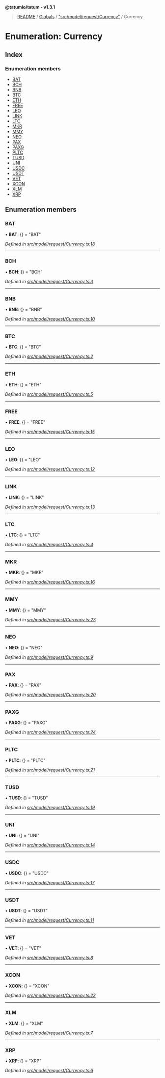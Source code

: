 **@tatumio/tatum - v1.3.1**

> [README](../README.md) / [Globals](../globals.md) / ["src/model/request/Currency"](../modules/_src_model_request_currency_.md) / Currency

# Enumeration: Currency

## Index

### Enumeration members

* [BAT](_src_model_request_currency_.currency.md#bat)
* [BCH](_src_model_request_currency_.currency.md#bch)
* [BNB](_src_model_request_currency_.currency.md#bnb)
* [BTC](_src_model_request_currency_.currency.md#btc)
* [ETH](_src_model_request_currency_.currency.md#eth)
* [FREE](_src_model_request_currency_.currency.md#free)
* [LEO](_src_model_request_currency_.currency.md#leo)
* [LINK](_src_model_request_currency_.currency.md#link)
* [LTC](_src_model_request_currency_.currency.md#ltc)
* [MKR](_src_model_request_currency_.currency.md#mkr)
* [MMY](_src_model_request_currency_.currency.md#mmy)
* [NEO](_src_model_request_currency_.currency.md#neo)
* [PAX](_src_model_request_currency_.currency.md#pax)
* [PAXG](_src_model_request_currency_.currency.md#paxg)
* [PLTC](_src_model_request_currency_.currency.md#pltc)
* [TUSD](_src_model_request_currency_.currency.md#tusd)
* [UNI](_src_model_request_currency_.currency.md#uni)
* [USDC](_src_model_request_currency_.currency.md#usdc)
* [USDT](_src_model_request_currency_.currency.md#usdt)
* [VET](_src_model_request_currency_.currency.md#vet)
* [XCON](_src_model_request_currency_.currency.md#xcon)
* [XLM](_src_model_request_currency_.currency.md#xlm)
* [XRP](_src_model_request_currency_.currency.md#xrp)

## Enumeration members

### BAT

•  **BAT**: {} = "BAT"

*Defined in [src/model/request/Currency.ts:18](https://github.com/tatumio/tatum-js/blob/8f0f126/src/model/request/Currency.ts#L18)*

___

### BCH

•  **BCH**: {} = "BCH"

*Defined in [src/model/request/Currency.ts:3](https://github.com/tatumio/tatum-js/blob/8f0f126/src/model/request/Currency.ts#L3)*

___

### BNB

•  **BNB**: {} = "BNB"

*Defined in [src/model/request/Currency.ts:10](https://github.com/tatumio/tatum-js/blob/8f0f126/src/model/request/Currency.ts#L10)*

___

### BTC

•  **BTC**: {} = "BTC"

*Defined in [src/model/request/Currency.ts:2](https://github.com/tatumio/tatum-js/blob/8f0f126/src/model/request/Currency.ts#L2)*

___

### ETH

•  **ETH**: {} = "ETH"

*Defined in [src/model/request/Currency.ts:5](https://github.com/tatumio/tatum-js/blob/8f0f126/src/model/request/Currency.ts#L5)*

___

### FREE

•  **FREE**: {} = "FREE"

*Defined in [src/model/request/Currency.ts:15](https://github.com/tatumio/tatum-js/blob/8f0f126/src/model/request/Currency.ts#L15)*

___

### LEO

•  **LEO**: {} = "LEO"

*Defined in [src/model/request/Currency.ts:12](https://github.com/tatumio/tatum-js/blob/8f0f126/src/model/request/Currency.ts#L12)*

___

### LINK

•  **LINK**: {} = "LINK"

*Defined in [src/model/request/Currency.ts:13](https://github.com/tatumio/tatum-js/blob/8f0f126/src/model/request/Currency.ts#L13)*

___

### LTC

•  **LTC**: {} = "LTC"

*Defined in [src/model/request/Currency.ts:4](https://github.com/tatumio/tatum-js/blob/8f0f126/src/model/request/Currency.ts#L4)*

___

### MKR

•  **MKR**: {} = "MKR"

*Defined in [src/model/request/Currency.ts:16](https://github.com/tatumio/tatum-js/blob/8f0f126/src/model/request/Currency.ts#L16)*

___

### MMY

•  **MMY**: {} = "MMY"

*Defined in [src/model/request/Currency.ts:23](https://github.com/tatumio/tatum-js/blob/8f0f126/src/model/request/Currency.ts#L23)*

___

### NEO

•  **NEO**: {} = "NEO"

*Defined in [src/model/request/Currency.ts:9](https://github.com/tatumio/tatum-js/blob/8f0f126/src/model/request/Currency.ts#L9)*

___

### PAX

•  **PAX**: {} = "PAX"

*Defined in [src/model/request/Currency.ts:20](https://github.com/tatumio/tatum-js/blob/8f0f126/src/model/request/Currency.ts#L20)*

___

### PAXG

•  **PAXG**: {} = "PAXG"

*Defined in [src/model/request/Currency.ts:24](https://github.com/tatumio/tatum-js/blob/8f0f126/src/model/request/Currency.ts#L24)*

___

### PLTC

•  **PLTC**: {} = "PLTC"

*Defined in [src/model/request/Currency.ts:21](https://github.com/tatumio/tatum-js/blob/8f0f126/src/model/request/Currency.ts#L21)*

___

### TUSD

•  **TUSD**: {} = "TUSD"

*Defined in [src/model/request/Currency.ts:19](https://github.com/tatumio/tatum-js/blob/8f0f126/src/model/request/Currency.ts#L19)*

___

### UNI

•  **UNI**: {} = "UNI"

*Defined in [src/model/request/Currency.ts:14](https://github.com/tatumio/tatum-js/blob/8f0f126/src/model/request/Currency.ts#L14)*

___

### USDC

•  **USDC**: {} = "USDC"

*Defined in [src/model/request/Currency.ts:17](https://github.com/tatumio/tatum-js/blob/8f0f126/src/model/request/Currency.ts#L17)*

___

### USDT

•  **USDT**: {} = "USDT"

*Defined in [src/model/request/Currency.ts:11](https://github.com/tatumio/tatum-js/blob/8f0f126/src/model/request/Currency.ts#L11)*

___

### VET

•  **VET**: {} = "VET"

*Defined in [src/model/request/Currency.ts:8](https://github.com/tatumio/tatum-js/blob/8f0f126/src/model/request/Currency.ts#L8)*

___

### XCON

•  **XCON**: {} = "XCON"

*Defined in [src/model/request/Currency.ts:22](https://github.com/tatumio/tatum-js/blob/8f0f126/src/model/request/Currency.ts#L22)*

___

### XLM

•  **XLM**: {} = "XLM"

*Defined in [src/model/request/Currency.ts:7](https://github.com/tatumio/tatum-js/blob/8f0f126/src/model/request/Currency.ts#L7)*

___

### XRP

•  **XRP**: {} = "XRP"

*Defined in [src/model/request/Currency.ts:6](https://github.com/tatumio/tatum-js/blob/8f0f126/src/model/request/Currency.ts#L6)*
